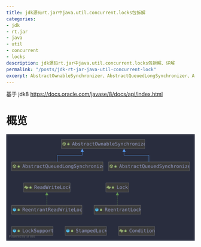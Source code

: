```yaml
---
title: jdk源码rt.jar中java.util.concurrent.locks包拆解
categories:
- jdk
- rt.jar
- java
- util
- concurrent
- locks
description: jdk源码rt.jar中java.util.concurrent.locks包拆解、详解
permalink: "/posts/jdk-rt-jar-java-util-concurrent-lock"
excerpt: AbstractOwnableSynchronizer、AbstractQueuedLongSynchronizer、AbstractQueuedSynchronizer、ReadWriteLock、Lock、Condition
---
```


基于 jdk8 <https://docs.oracle.com/javase/8/docs/api/index.html>

# 概览

![概览](/assets/images/java-util-concurrent-locks/java-util-concurrent-locks.svg)